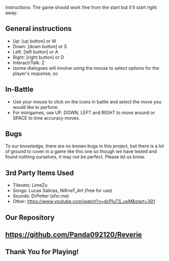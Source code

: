 Instructions: The game should work fine from the start but it'll start right away. 

General instructions
-------------------------------
  - Up: [up button] or W
  - Down: [down button] or S
  - Left: [left button] or A
  - Right: [right button] or D
  - Interact/Talk: Z
  - (some dialogues will involve using the mouse to select options for the player's response, so 

In-Battle
------------------------------- 
  - Use your mouse to click on the icons in battle and select the move you would like to perform.
  - For minigames, use UP, DOWN, LEFT and RIGHT to move around or SPACE to time accuracy moves.

Bugs
--------------------------------
To our knowledge, there are no known bugs in this project, but there is a lot of ground to cover in a game like this one so though we have tested and found nothing ourselves, it may not be perfect. Please let us know.

3rd Party Items Used 
--------------------------------
  - Tilesets: LimeZu
  - Songs: Lucas Salinas, NiKneT_Art (free for use)
  - Sounds: DrPetter (sfxr.me)
  - Other: https://www.youtube.com/watch?v=dcPIuTS_usM&start=391


Our Repository
--------------------------------
https://github.com/Panda092120/Reverie
--------------------------------
Thank You for Playing!
--------------------------------
